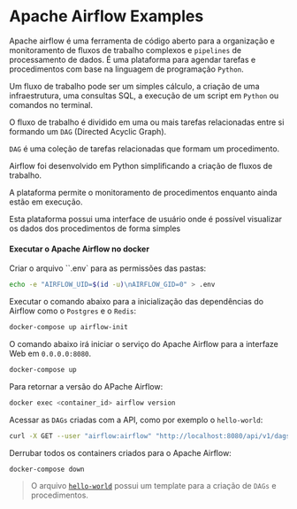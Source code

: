 # Apache Airflow Examples

Apache airflow é uma ferramenta de código aberto para a organização e monitoramento de fluxos de trabalho complexos e `pipelines` de processamento de dados. É uma plataforma para agendar tarefas e procedimentos com base na linguagem de programação `Python`.

Um fluxo de trabalho pode ser um simples cálculo, a criação de uma infraestrutura, uma consultas SQL, a execução de um script em `Python` ou comandos no terminal.

O fluxo de trabalho é dividido em uma ou mais tarefas relacionadas entre si formando um `DAG` (Directed Acyclic Graph).

`DAG` é uma coleção de tarefas relacionadas que formam um procedimento.

Airflow foi desenvolvido em Python simplificando a criação de fluxos de trabalho.

A plataforma permite o monitoramento de procedimentos enquanto ainda estão em execução.

Esta plataforma possui uma interface de usuário onde é possível visualizar os dados dos procedimentos de forma simples

#### Executar o Apache Airflow no docker

Criar o arquivo ``.env` para as permissões das pastas:
~~~bash
echo -e "AIRFLOW_UID=$(id -u)\nAIRFLOW_GID=0" > .env
~~~

Executar o comando abaixo para a inicialização das dependências do Airflow como o `Postgres` e o `Redis`:

~~~bash
docker-compose up airflow-init
~~~

O comando abaixo irá iniciar o serviço do Apache Airflow para a interfaze Web em `0.0.0.0:8080`.

~~~bash
docker-compose up
~~~

Para retornar a versão do APache Airflow:
~~~bash
docker exec <container_id> airflow version
~~~

Acessar as `DAGs` criadas com a API, como por exemplo o `hello-world`:
~~~bash
curl -X GET --user "airflow:airflow" "http://localhost:8080/api/v1/dags"
~~~

Derrubar todos os containers criados para o Apache Airflow:
~~~bash
docker-compose down
~~~

> O arquivo [`hello-world`](./dags/hello-world.py) possui um template para a criação de `DAGs` e procedimentos.
